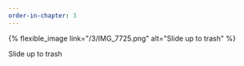 ```yaml
---
order-in-chapter: 3
---
```


{% flexible_image link="/3/IMG_7725.png" alt="Slide up to trash" %}

[//]: # ([![Slide up to trash]&#40;{{ site.baseurl }}/assets/images/3/IMG_7725.png&#41;)

[//]: # (]&#40;{{ site.baseurl }}/assets/images/3/IMG_7725.png&#41;)

Slide up to trash
